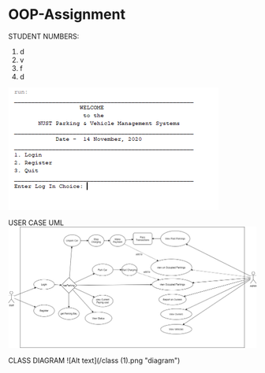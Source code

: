 # OOP-Assignment

STUDENT NUMBERS:
1. d
2. v
3. f
4. d

![Alt text](./screenshots/Start_Page.PNG "Start")


USER CASE UML
![Alt text](./screenshots/USERCASE.png "User Case UML")


CLASS DIAGRAM
![Alt text](/class (1).png "diagram")
